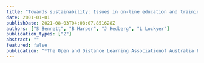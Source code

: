 ```yaml
---
title: "Towards sustainability: Issues in on-line education and training in the Australian VET sector"
date: 2001-01-01
publishDate: 2021-08-03T04:08:07.851628Z
authors: ["S Bennett", "B Harper", "J Hedberg", "L Lockyer"]
publication_types: ["2"]
abstract: ""
featured: false
publication: "*The Open and Distance Learning Associationof Australia Forum*"
---
```


